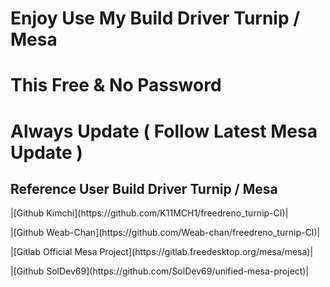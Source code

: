 # Enjoy Use My Build Driver Turnip / Mesa
# This Free & No Password 
# Always Update ( Follow Latest Mesa Update )

## Reference User Build Driver Turnip / Mesa
<p>|[Github Kimchi](https://github.com/K11MCH1/freedreno_turnip-CI)|</p>
<p>|[Github Weab-Chan](https://github.com/Weab-chan/freedreno_turnip-CI)|</p>
<p>|[Gitlab Official Mesa Project](https://gitlab.freedesktop.org/mesa/mesa)|</p>
<p>|[Github SolDev69](https://github.com/SolDev69/unified-mesa-project)|</p>
